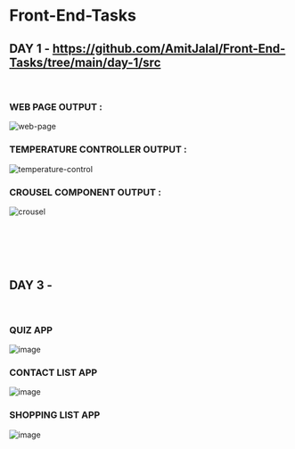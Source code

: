 # Front-End-Tasks

## DAY 1 - https://github.com/AmitJalal/Front-End-Tasks/tree/main/day-1/src
</br>

### WEB PAGE OUTPUT :
![web-page](https://user-images.githubusercontent.com/96337905/203513118-6600697f-b487-43de-a965-ba05a8b16fd8.png)

### TEMPERATURE CONTROLLER OUTPUT :
![temperature-control](https://user-images.githubusercontent.com/96337905/203055970-2025889a-0864-4742-900d-59541e1a4619.png)

### CROUSEL COMPONENT OUTPUT :
![crousel](https://user-images.githubusercontent.com/96337905/203056061-5ceb4fc2-8963-4543-8d43-d183f3b444cb.png)

</br> </br> </br> </br>

## DAY 3 -
</br> 

### QUIZ APP
![image](https://user-images.githubusercontent.com/96337905/203511790-da184e77-745c-4b48-bc8e-776c55c6bf4e.png)

### CONTACT LIST APP
![image](https://user-images.githubusercontent.com/96337905/203512038-3ea67bd0-8f06-4c1c-b361-076e05f7b1be.png)

### SHOPPING LIST APP
![image](https://user-images.githubusercontent.com/96337905/203512181-d6f8d016-8350-4857-b78f-58cf68030bd1.png)

